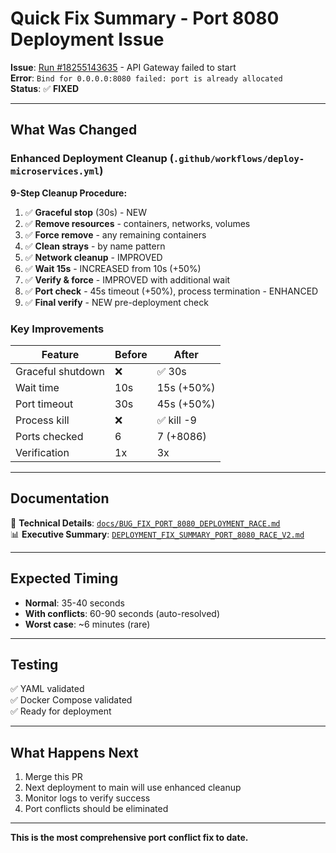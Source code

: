 # Quick Fix Summary - Port 8080 Deployment Issue

**Issue**: [Run #18255143635](https://github.com/erliona/dating/actions/runs/18255143635) - API Gateway failed to start  
**Error**: `Bind for 0.0.0.0:8080 failed: port is already allocated`  
**Status**: ✅ **FIXED**

---

## What Was Changed

### Enhanced Deployment Cleanup (`.github/workflows/deploy-microservices.yml`)

**9-Step Cleanup Procedure:**

1. ✅ **Graceful stop** (30s) - NEW
2. ✅ **Remove resources** - containers, networks, volumes
3. ✅ **Force remove** - any remaining containers
4. ✅ **Clean strays** - by name pattern
5. ✅ **Network cleanup** - IMPROVED
6. ✅ **Wait 15s** - INCREASED from 10s (+50%)
7. ✅ **Verify & force** - IMPROVED with additional wait
8. ✅ **Port check** - 45s timeout (+50%), process termination - ENHANCED
9. ✅ **Final verify** - NEW pre-deployment check

### Key Improvements

| Feature | Before | After |
|---------|--------|-------|
| Graceful shutdown | ❌ | ✅ 30s |
| Wait time | 10s | 15s (+50%) |
| Port timeout | 30s | 45s (+50%) |
| Process kill | ❌ | ✅ kill -9 |
| Ports checked | 6 | 7 (+8086) |
| Verification | 1x | 3x |

---

## Documentation

📄 **Technical Details**: [`docs/BUG_FIX_PORT_8080_DEPLOYMENT_RACE.md`](docs/BUG_FIX_PORT_8080_DEPLOYMENT_RACE.md)  
📊 **Executive Summary**: [`DEPLOYMENT_FIX_SUMMARY_PORT_8080_RACE_V2.md`](DEPLOYMENT_FIX_SUMMARY_PORT_8080_RACE_V2.md)

---

## Expected Timing

- **Normal**: 35-40 seconds
- **With conflicts**: 60-90 seconds (auto-resolved)
- **Worst case**: ~6 minutes (rare)

---

## Testing

✅ YAML validated  
✅ Docker Compose validated  
✅ Ready for deployment

---

## What Happens Next

1. Merge this PR
2. Next deployment to main will use enhanced cleanup
3. Monitor logs to verify success
4. Port conflicts should be eliminated

---

**This is the most comprehensive port conflict fix to date.**
